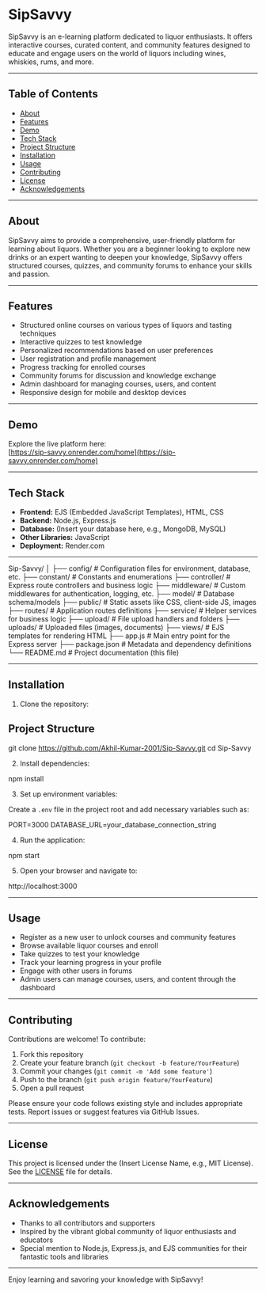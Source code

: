 # SipSavvy

SipSavvy is an e-learning platform dedicated to liquor enthusiasts. It offers interactive courses, curated content, and community features designed to educate and engage users on the world of liquors including wines, whiskies, rums, and more.

---

## Table of Contents

- [About](#about)
- [Features](#features)
- [Demo](#demo)
- [Tech Stack](#tech-stack)
- [Project Structure](#project-structure)
- [Installation](#installation)
- [Usage](#usage)
- [Contributing](#contributing)
- [License](#license)
- [Acknowledgements](#acknowledgements)

---

## About

SipSavvy aims to provide a comprehensive, user-friendly platform for learning about liquors. Whether you are a beginner looking to explore new drinks or an expert wanting to deepen your knowledge, SipSavvy offers structured courses, quizzes, and community forums to enhance your skills and passion.

---

## Features

- Structured online courses on various types of liquors and tasting techniques
- Interactive quizzes to test knowledge
- Personalized recommendations based on user preferences
- User registration and profile management
- Progress tracking for enrolled courses
- Community forums for discussion and knowledge exchange
- Admin dashboard for managing courses, users, and content
- Responsive design for mobile and desktop devices

---

## Demo

Explore the live platform here:  
[https://sip-savvy.onrender.com/home](https://sip-savvy.onrender.com/home)

---

## Tech Stack

- **Frontend:** EJS (Embedded JavaScript Templates), HTML, CSS
- **Backend:** Node.js, Express.js
- **Database:** (Insert your database here, e.g., MongoDB, MySQL)
- **Other Libraries:** JavaScript
- **Deployment:** Render.com

---

Sip-Savvy/
│
├── config/ # Configuration files for environment, database, etc.
├── constant/ # Constants and enumerations
├── controller/ # Express route controllers and business logic
├── middleware/ # Custom middlewares for authentication, logging, etc.
├── model/ # Database schema/models
├── public/ # Static assets like CSS, client-side JS, images
├── routes/ # Application routes definitions
├── service/ # Helper services for business logic
├── upload/ # File upload handlers and folders
├── uploads/ # Uploaded files (images, documents)
├── views/ # EJS templates for rendering HTML
├── app.js # Main entry point for the Express server
├── package.json # Metadata and dependency definitions
└── README.md # Project documentation (this file)

---

## Installation

1. Clone the repository:

## Project Structure

git clone https://github.com/Akhil-Kumar-2001/Sip-Savvy.git
cd Sip-Savvy


2. Install dependencies:

npm install

3. Set up environment variables:

Create a `.env` file in the project root and add necessary variables such as:


PORT=3000
DATABASE_URL=your_database_connection_string



4. Run the application:

npm start


5. Open your browser and navigate to:

http://localhost:3000



---

## Usage

- Register as a new user to unlock courses and community features
- Browse available liquor courses and enroll
- Take quizzes to test your knowledge
- Track your learning progress in your profile
- Engage with other users in forums
- Admin users can manage courses, users, and content through the dashboard

---

## Contributing

Contributions are welcome! To contribute:

1. Fork this repository
2. Create your feature branch (`git checkout -b feature/YourFeature`)
3. Commit your changes (`git commit -m 'Add some feature'`)
4. Push to the branch (`git push origin feature/YourFeature`)
5. Open a pull request

Please ensure your code follows existing style and includes appropriate tests. Report issues or suggest features via GitHub Issues.

---

## License

This project is licensed under the (Insert License Name, e.g., MIT License). See the [LICENSE](LICENSE) file for details.

---

## Acknowledgements

- Thanks to all contributors and supporters
- Inspired by the vibrant global community of liquor enthusiasts and educators
- Special mention to Node.js, Express.js, and EJS communities for their fantastic tools and libraries

---

Enjoy learning and savoring your knowledge with SipSavvy!

